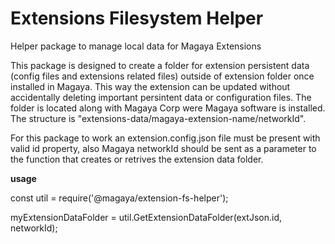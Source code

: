 # Extensions Filesystem Helper
Helper package to manage local data for Magaya Extensions

This package is designed to create a folder for extension persistent data (config files and extensions related files) outside of extension folder once installed in Magaya. This way the extension can be updated without accidentally deleting important persintent data or configuration files. The folder is located along with Magaya Corp were Magaya software is installed. The structure is "extensions-data/magaya-extension-name/networkId". 

For this package to work an extension.config.json file must be present with valid id property, also Magaya networkId should be sent as a parameter to the function that creates or retrives the extension data folder.

**usage**

<source lang="js">

const util = require('@magaya/extension-fs-helper');

myExtensionDataFolder = util.GetExtensionDataFolder(extJson.id, networkId);

</source>
